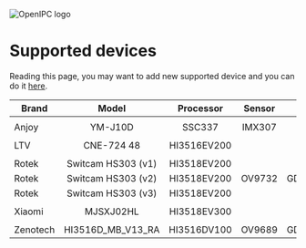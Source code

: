 ![OpenIPC logo](https://cdn.themactep.com/images/logo_openipc.png "OpenIPC logo")

# Supported devices

Reading this page, you may want to add new supported device and you can do it [here](https://github.com/OpenIPC/wiki/blob/master/en/guide-supported-devices.md).

| Brand     | Model                | Processor    | Sensor   | Flash         | Ethernet | WiFi      | USB  | SD/MMC |
|-----------|:--------------------:|:------------:|:--------:|:-------------:|:--------:|:---------:|:----:|:------:|
|           |                      |              |          |               |          |           |      |        |
| Anjoy     | YM-J10D              | SSC337       | IMX307   |               | Yes      | No        | No   | No     |
|           |                      |              |          |               |          |           |      |        |
| LTV       | CNE-724 48           | HI3516EV200  |          |               | Yes      | No        | No   | Yes    |
|           |                      |              |          |               |          |           |      |        |
| Rotek     | Switcam HS303 (v1)   | HI3518EV200  |          |               | No       | RTL8188FU | WiFi | Yes    |
| Rotek     | Switcam HS303 (v2)   | HI3518EV200  | OV9732   | GD25Q128CSIG  | No       | RTL8188EU | WiFi | Yes    |
| Rotek     | Switcam HS303 (v3)   | HI3518EV200  |          |               | No       | RTL8188EU | WiFi | Yes    |
|           |                      |              |          |               |          |           |      |        |
| Xiaomi    | MJSXJ02HL            | HI3518EV300  |          |               | No       |           |      | Yes    |
|           |                      |              |          |               |          |           |      |        |
| Zenotech  | HI3516D_MB_V13_RA    | HI3516DV100  | OV9689   | GD25Q128CSIG  | Yes      | No        |      | No     |

